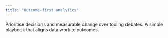 ```yaml
---
title: "Outcome-first analytics"
---
```


Prioritise decisions and measurable change over tooling debates. A simple playbook that aligns data work to outcomes.

